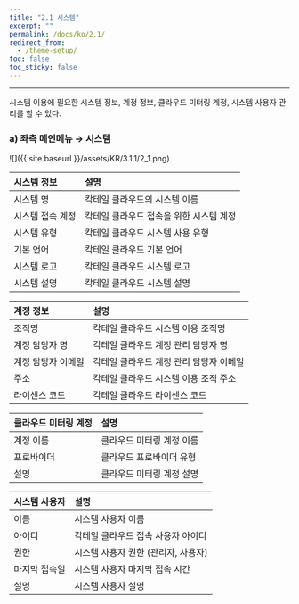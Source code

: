 ```yaml
---
title: "2.1 시스템"
excerpt: ""
permalink: /docs/ko/2.1/
redirect_from:
  - /theme-setup/
toc: false
toc_sticky: false
---
```


---

시스템 이용에 필요한 시스템 정보, 계정 정보, 클라우드 미터링 계정, 시스템 사용자 관리를 할 수 있다.
### a\) 좌측 메인메뉴 → 시스템
![]({{ site.baseurl }}/assets/KR/3.1.1/2_1.png)

| **시스템 정보** | **설명** |
| :--- | :--- |
| 시스템 명 |  칵테일 클라우드의 시스템 이름 |
| 시스템 접속 계정 | 칵테일 클라우드 접속을 위한 시스템 계정 |
| 시스템 유형 | 칵테일 클라우드 시스템 사용 유형 |
| 기본 언어 | 칵테일 클라우드 기본 언어 |
| 시스템 로고 | 칵테일 클라우드 시스템 로고 |
| 시스템 설명 | 칵테일 클라우드 시스템 설명 |

| **계정 정보** | **설명** |
| :--- | :--- |
| 조직명 |  칵테일 클라우드 시스템 이용 조직명 |
| 계정 담당자 명 | 칵테일 클라우드 계정 관리 담당자 명 |
| 계정 담당자 이메일 | 칵테일 클라우드 계정 관리 담당자 이메일 |
| 주소 | 칵테일 클라우드 시스템 이용 조직 주소 |
| 라이센스 코드 | 칵테일 클라우드 라이센스 코드 |

| **클라우드 미터링 계정** | **설명** |
| :--- | :--- |
| 계정 이름 |  클라우드 미터링 계정 이름 |
| 프로바이더 | 클라우드 프로바이더 유형 |
| 설명 | 클라우드 미터링 계정 설명 |

| **시스템 사용자** | **설명** |
| :--- | :--- |
| 이름 |  시스템 사용자 이름 |
| 아이디 | 칵테일 클라우드 접속 사용자 아이디 |
| 권한 | 시스템 사용자 권한 (관리자, 사용자) |
| 마지막 접속일 | 시스템 사용자 마지막 접속 시간 |
| 설명 | 시스템 사용자 설명 |